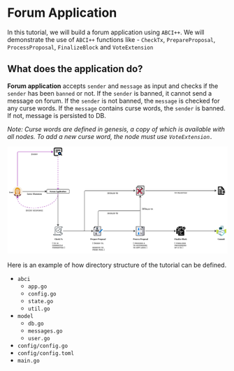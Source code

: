 # Forum Application

In this tutorial, we will build a forum application using `ABCI++`. We will demonstrate the use of `ABCI++` functions like - `CheckTx`, `PrepareProposal`, `ProcessProposal`, `FinalizeBlock` and `VoteExtension`

## What does the application do?

**Forum application** accepts `sender` and `message` as input and checks if the `sender` has been `banned` or not. If the `sender` is banned, it cannot send a message on forum.
If the `sender` is not banned, the `message` is checked for any curse words. If the `message` contains curse words, the `sender` is banned. If not, message is persisted to DB.

*Note: Curse words are defined in genesis, a copy of which is available with all nodes. To add a new curse word, the node must use `VoteExtension.`*

![Forum App](images/Forum.jpg)

Here is an example of how directory structure of the tutorial can be defined.

- `abci`
    - `app.go`
    - `config.go`
    - `state.go`
    - `util.go`
- `model`
    - `db.go`
    - `messages.go`
    - `user.go`
- `config/config.go`
- `config/config.toml`
- `main.go`
